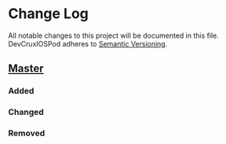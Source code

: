 # Change Log
All notable changes to this project will be documented in this file.
DevCruxIOSPod adheres to [Semantic Versioning](http://semver.org/).

## [Master](https://github.com/mascot6699/DevCruxIOSPod)
### Added

### Changed

### Removed
